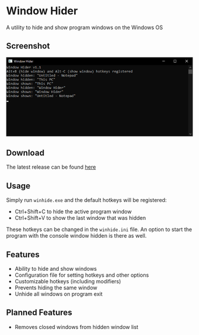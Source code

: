 # Window Hider
A utility to hide and show program windows on the Windows OS

## Screenshot
![Window Hider](screenshot.png?raw=true "Window Hider")

## Download
The latest release can be found [here](https://github.com/deobfuscate/Window-Hider/releases)

## Usage
Simply run `winhide.exe` and the default hotkeys will be registered:
* Ctrl+Shift+C to hide the active program window
* Ctrl+Shift+V to show the last window that was hidden

These hotkeys can be changed in the `winhide.ini` file. An option to start the program with the console window hidden is there as well.

## Features
* Ability to hide and show windows
* Configuration file for setting hotkeys and other options
* Customizable hotkeys (including modifiers)
* Prevents hiding the same window
* Unhide all windows on program exit

## Planned Features
* Removes closed windows from hidden window list

